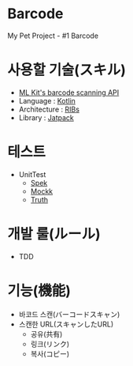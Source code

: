 # Barcode

My Pet Project - #1 Barcode

# 사용할 기술(スキル)
 - [ML Kit's barcode scanning API](https://developers.google.com/ml-kit/vision/barcode-scanning)
 - Language : [Kotlin](https://kotlinlang.org/)
 - Architecture : [RIBs](https://github.com/uber/RIBs)
 - Library : [Jatpack](https://developer.android.com/jetpack)
 
# 테스트
 - UnitTest
    - [Spek](https://www.spekframework.org/)
    - [Mockk](https://mockk.io/)
    - [Truth](https://truth.dev/)
 
# 개발 룰(ルール)
 - TDD
 
# 기능(機能)
- 바코드 스캔(バーコードスキャン)
- 스캔한 URL(スキャンしたURL)
   - 공유(共有)
   - 링크(リンク)
   - 복사(コピー)


